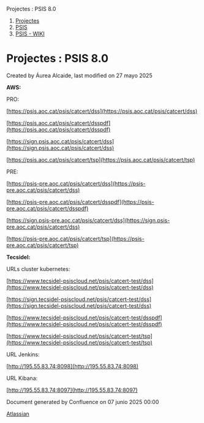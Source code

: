 Projectes : PSIS 8.0  

1.  [Projectes](index.md)
2.  [PSIS](PSIS_24215797.md)
3.  [PSIS - WIKI](PSIS---WIKI_24215598.md)

Projectes : PSIS 8.0
====================

Created by Áurea Alcaide, last modified on 27 mayo 2025

**AWS:**

PRO:

[https://psis.aoc.cat/psis/catcert/dss](https://psis.aoc.cat/psis/catcert/dss)

[https://psis.aoc.cat/psis/catcert/dsspdf](https://psis.aoc.cat/psis/catcert/dsspdf)

[https://sign.psis.aoc.cat/psis/catcert/dss](https://sign.psis.aoc.cat/psis/catcert/dss)

[https://psis.aoc.cat/psis/catcert/tsp](https://psis.aoc.cat/psis/catcert/tsp)

PRE:

[https://psis-pre.aoc.cat/psis/catcert/dss](https://psis-pre.aoc.cat/psis/catcert/dss)

[https://psis-pre.aoc.cat/psis/catcert/dsspdf](https://psis-pre.aoc.cat/psis/catcert/dsspdf)

[https://sign.psis-pre.aoc.cat/psis/catcert/dss](https://sign.psis-pre.aoc.cat/psis/catcert/dss)

[https://psis-pre.aoc.cat/psis/catcert/tsp](https://psis-pre.aoc.cat/psis/catcert/tsp)

  

**Tecsidel:**

  

URLs cluster kubernetes:

[https://www.tecsidel-psiscloud.net/psis/catcert-test/dss](https://www.tecsidel-psiscloud.net/psis/catcert-test/dss)

[https://sign.tecsidel-psiscloud.net/psis/catcert-test/dss](https://sign.tecsidel-psiscloud.net/psis/catcert-test/dss)

[https://www.tecsidel-psiscloud.net/psis/catcert-test/dsspdf](https://www.tecsidel-psiscloud.net/psis/catcert-test/dsspdf)

[https://www.tecsidel-psiscloud.net/psis/catcert-test/tsp](https://www.tecsidel-psiscloud.net/psis/catcert-test/tsp)

  

URL Jenkins:

[http://195.55.83.74:8098](http://195.55.83.74:8098)

  

URL Kibana:

[http://195.55.83.74:8097](http://195.55.83.74:8097)

  

  

Document generated by Confluence on 07 junio 2025 00:00

[Atlassian](http://www.atlassian.com/)